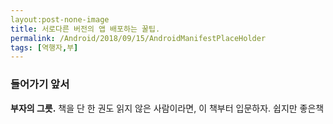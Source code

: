 ```yaml
---
layout:post-none-image
title: 서로다른 버전의 앱 배포하는 꿀팁.
permalink: /Android/2018/09/15/AndroidManifestPlaceHolder
tags: [역행자,부]
---
```


### 들어가기 앞서

**부자의 그릇.** 책을 단 한 권도 읽지 않은 사람이라면, 이 책부터 입문하자. 쉽지만 좋은책 